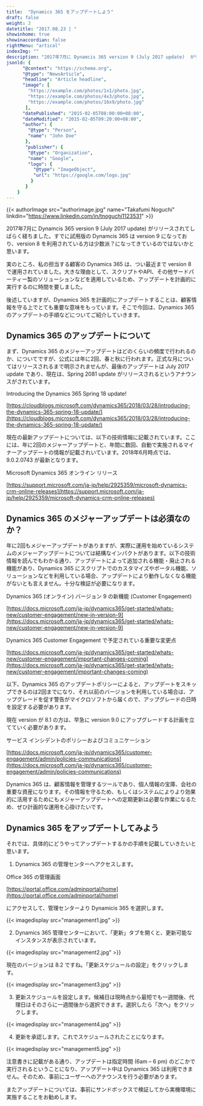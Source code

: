 ```yaml
---
title:  "Dynamics 365 をアップデートしよう"
draft: false
weight: 3
datetitle: "2017.08.23 | "
showinhome: true
showinaccordian: false
rightMenu: "artical"
indexImg: ""
description: "2017年7月に Dynamcis 365 version 9 (July 2017 update)  がリリースされてしばらく経ちました。すでに試用版の Dynamcis 365 は version 9 になっており、version 8 を利用されている方は少数派？になってきているのではないかと思います。"
jsonld: {
      "@context": "https://schema.org",
      "@type": "NewsArticle",
      "headline": "Article headline",
      "image": [
        "https://example.com/photos/1x1/photo.jpg",
        "https://example.com/photos/4x3/photo.jpg",
        "https://example.com/photos/16x9/photo.jpg"
       ],
      "datePublished": "2015-02-05T08:00:00+08:00",
      "dateModified": "2015-02-05T09:20:00+08:00",
      "author": {
        "@type": "Person",
        "name": "John Doe"
       },
       "publisher": {
        "@type": "Organization",
        "name": "Google",
        "logo": {
          "@type": "ImageObject",
          "url": "https://google.com/logo.jpg"
         }
       }
    }
---
```

{{< authorImage src="authorimage.jpg" name="Takafumi Noguchi" linkdin="https://www.linkedin.com/in/tnoguchi1123531" >}}
<!-- Intro  -->
2017年7月に Dynamcis 365 version 9 (July 2017 update)  がリリースされてしばらく経ちました。すでに試用版の Dynamcis 365 は version 9 になっており、version 8 を利用されている方は少数派？になってきているのではないかと思います。

実のところ、私の担当する顧客の Dynamics 365 は、つい最近まで version 8 で運用されていました。大きな理由として、スクリプトやAPI、その他サードパーティー製のソリューションなどを適用しているため、アップデートを計画的に実行するのに時間を要しました。

後述していますが、Dynamics 365 を計画的にアップデートすることは、顧客情報を守る上でとても重要な意味をもっています。そこで今回は、Dynamics 365 のアップデートの手順などについてご紹介していきます。

## Dynamics 365 のアップデートについて

まず、Dynamics 365 のメジャーアップデートはどのくらいの頻度で行われるのか、についてですが、公式には年に2回、春と秋に行われます。正式な月についてはリリースされるまで明示されませんが、最後のアップデートは July 2017 update であり、現在は、Spring 2081 update がリリースされるというアナウンスがされています。

Introducing the Dynamics 365 Spring 18 update!

[https://cloudblogs.microsoft.com/dynamics365/2018/03/28/introducing-the-dynamics-365-spring-18-update/](https://cloudblogs.microsoft.com/dynamics365/2018/03/28/introducing-the-dynamics-365-spring-18-update/)

現在の最新アップデートについては、以下の技術情報に記載されています。ここには、年に2回のメジャーアップデートと、年間に数回、自動で実施されるマイナーアップデートの情報が記載されいています。2018年6月時点では、9.0.2.0743 が最新となります。

Microsoft Dynamics 365 オンライン リリース

[https://support.microsoft.com/ja-jp/help/2925359/microsoft-dynamics-crm-online-releases](https://support.microsoft.com/ja-jp/help/2925359/microsoft-dynamics-crm-online-releases)

## Dynamics 365 のメジャーアップデートは必須なのか？
年に2回もメジャーアップデートがありますが、実際に運用を始めているシステムのメジャーアップデートについては結構なインパクトがあります。以下の技術情報を読んでもわかる通り、アップデートによって追加される機能・廃止される機能があり、Dynamics 365 にスクリプトでのカスタマイズやポータル機能、ソリューションなどを利用している場合、アップデートにより動作しなくなる機能がないとも言えません。十分な検証が必要になります。

Dynamics 365 (オンライン) バージョン 9 の新機能 (Customer Engagement)

[https://docs.microsoft.com/ja-jp/dynamics365/get-started/whats-new/customer-engagement/new-in-version-9](https://docs.microsoft.com/ja-jp/dynamics365/get-started/whats-new/customer-engagement/new-in-version-9)

Dynamics 365 Customer Engagement で予定されている重要な変更点

[https://docs.microsoft.com/ja-jp/dynamics365/get-started/whats-new/customer-engagement/important-changes-coming](https://docs.microsoft.com/ja-jp/dynamics365/get-started/whats-new/customer-engagement/important-changes-coming)

以下、Dynamics 365 のアップデートポリシーによると、アップデートをスキップできるのは2回までになり、それ以前のバージョンを利用している場合は、アップグレードを促す警告がマイクロソフトから届くので、アップグレードの日時を設定する必要があります。

現在 version が 8.1 の方は、早急に version 9.0 にアップグレードする計画を立てていく必要があります。

サービス インシデントのポリシーおよびコミュニケーション

[https://docs.microsoft.com/ja-jp/dynamics365/customer-engagement/admin/policies-communications](https://docs.microsoft.com/ja-jp/dynamics365/customer-engagement/admin/policies-communications)

Dynamics 365 は、顧客情報を管理するツールであり、個人情報の宝庫、会社の重要な資産になります。その情報を守るため、もしくはシステムによりより効果的に活用するためにもメジャーアップデートへの定期更新は必要な作業になるため、ぜひ計画的な運用を心掛けたいです。

## Dynamics 365 をアップデートしてみよう
それでは、具体的にどうやってアップデートするかの手順を記載していきたいと思います。

1. Dynamics 365 の管理センターへアクセスします。

Office 365 の管理画面

[https://portal.office.com/adminportal/home](https://portal.office.com/adminportal/home)

にアクセスして、管理センターより Dynamicis 365 を選択します。

<!-- Image= management1.jpg -->
{{< imagedisplay src="management1.jpg" >}}

2. Dynamics 365 管理センターにおいて、「更新」タブを開くと、更新可能なインスタンスが表示されています。
<!-- Image= management2.jpg -->
{{< imagedisplay src="management2.jpg" >}}

現在のバージョンは 8.2 ですね。「更新スケジュールの設定」をクリックします。
<!-- Image= management3.jpg -->
{{< imagedisplay src="management3.jpg" >}}

3. 更新スケジュールを設定します。候補日は現時点から最短でも一週間後、代理日はそのさらに一週間後から選択できます。選択したら「次へ」をクリックします。
<!-- Image= management4.jpg -->
{{< imagedisplay src="management4.jpg" >}}

4. 更新を承認します。これでスケジュールされたことになります。
<!-- Image= management5.jpg -->
{{< imagedisplay src="management5.jpg" >}}

注意書きに記載がある通り、アップデートは指定時間 (6am – 6 pm) のどこかで実行されるということになり、アップデート中は Dynamics 365 は利用できません。そのため、事前にユーザーへのアナウンスを行う必要があります。

またアップデートについては、事前にサンドボックスで検証してから実機環境に実施することをお勧めします。